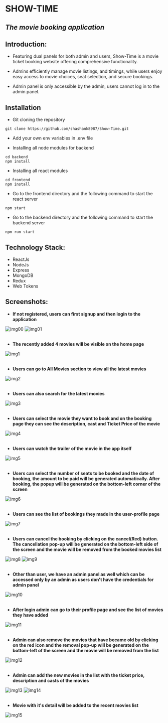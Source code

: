 # SHOW-TIME
## _The movie booking application_




## Introduction:
- Featuring dual panels for both admin and users, Show-Time is a movie ticket booking website offering comprehensive functionality. 

- Admins efficiently manage movie listings, and timings, while users enjoy easy access to movie choices, seat selection, and secure bookings.

- Admin panel is only accessible by the admin, users cannot log in to the admin panel.

## Installation

- Git cloning the repository
```
git clone https://github.com/shashank8987/Show-Time.git
```
- Add your own env variables in .env file

- Installing all node modules for backend
```
cd backend
npm install
```
- Installing all react modules
```
cd frontend
npm install
```
- Go to the frontend directory and the following command to start the react server
```
npm start
```
- Go to the backend directory and the following command to start the backend server
```
npm run start
```

## Technology Stack:

- ReactJs
- NodeJs
- Express
- MongoDB
- Redux
- Web Tokens

## Screenshots:

- **If not registered, users can first signup and then login to the application**

![img00](./images/p17.png)
![img01](./images/p18.png)
<br/>
<br/>

- **The recently added 4 movies will be visible on the home page**

![img1](./images/p1.png)
<br/>
<br/>

- **Users can go to All Movies section to view all the latest movies**

![img2](./images/p2.png)
<br/>
<br/>

- **Users can also search for the latest movies**

![img3](./images/p3.png)
<br/>
<br/>

- **Users can select the movie they want to book and on the booking page they can see the description, cast and Ticket Price of the movie**

![img4](./images/p4.png)
<br/>
<br/>

- **Users can watch the trailer of the movie in the app itself**

![img5](./images/p5.png)
<br/>
<br/>

- **Users can select the number of seats to be booked and the date of booking, the amount to be paid will be generated automatically. After booking, the popup will be generated on the bottom-left corner of the screen**

![img6](./images/p14.png)
<br/>
<br/>

- **Users can see the list of bookings they made in the user-profile page**

![img7](./images/p13.png)
<br/>
<br/>

- **Users can cancel the booking by clicking on the cancel(Red) button. The cancellation pop-up will be generated on the bottom-left side of the screen and the movie will be removed from the booked movies list**

![img8](./images/p15.png)
![img9](./images/p16.png)
<br/>
<br/>

- **Other than user, we have an admin panel as well which can be accessed only by an admin as users don't have the credentials for admin panel**

![img10](./images/p6.png)
<br/>
<br/>

- **After login admin can go to their profile page and see the list of movies they have added**

![img11](./images/p7.png)
<br/>
<br/>

- **Admin can also remove the movies that have became old by clicking on the red icon and the removal pop-up will be generated on the bottom-left of the screen and the movie will be removed from the list**

![img12](./images/p8.png)
<br/>
<br/>

- **Admin can add the new movies in the list with the ticket price, description and casts of the movies**

![img13](./images/p9.png)
![img14](./images/p10.png)
<br/>
<br/>

- **Movie with it's detail will be added to the recent movies list**

![img15](./images/p12.png)
<br/>
<br/>






